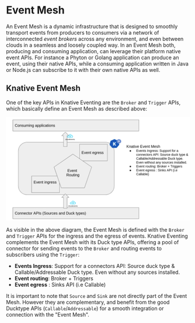 # Event Mesh

An Event Mesh is a dynamic infrastructure that is designed to smoothly transport events from producers to consumers via a network of interconnected _event brokers_ across any environment, and even between clouds in a seamless and loosely coupled way. In an Event Mesh both, producing and consuming application, can leverage their platform native event APIs. For instance a Phyton or Golang application can produce an event, using their native APIs, while a consuming application written in Java or Node.js can subscribe to it with their own native APIs as well.

## Knative Event Mesh

One of the key APIs in Knative Eventing are the `Broker` and `Trigger` APIs, which basically define an Event Mesh as described above:

![Raw Trace](images/mesh.png)

As visible in the above diagram, the Event Mesh is defined with the `Broker` and `Trigger` APIs for the ingress and the egress of events. Knative Eventing complements the Event Mesh with its Duck type APIs, offering a pool of connector for sending events to the `Broker` and routing events to subscribers using the `Trigger`:

* **Events Ingress**: Support for a connectors API: Source duck type & Callable/Addressable Duck type. Even without any sources installed.
* **Event routing**: Broker + Triggers 
* **Event egress** : Sinks API (i.e Callable)

It is important to note that `Source` and `Sink` are not directly part of the Event Mesh. However they are complementary, and benefit from the good Ducktype APIs (`Callable`/`Addressable`) for a smooth integration or connection with the "Event Mesh".